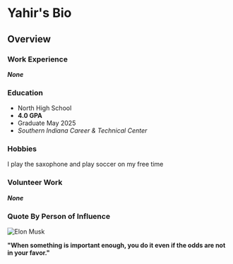 # Yahir's Bio

## Overview

### Work Experience
***_None_***
### Education
- North High School
- **4.0 GPA**
- Graduate May 2025
- *_Southern Indiana Career & Technical Center_*

### Hobbies
I play the saxophone and play soccer on my free time

### Volunteer Work
***_None_***
### Quote By Person of Influence
![Elon Musk](https://github.com/yahirmendoza234/AboutMe01/assets/146846009/83afa8a5-068a-4de3-96b4-31ce898e781b)

**"When something is important enough, you do it even if the odds are not in your favor."**
